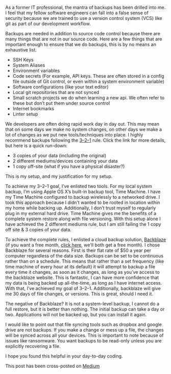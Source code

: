 As a former IT professional, the mantra of backups has been drilled into me. I feel that my fellow software engineers can fall into a false sense of security because we are trained to use a version control system (VCS) like git as part of our development workflow.

Backups are needed in addition to source code control because there are many things that are not in our source code. Here are a few things that are important enough to ensure that we do backups, this is by no means an exhaustive list.

- SSH Keys
- System Aliases
- Environment variables
- Code secrets (For example, API keys. These are often stored in a config file outside of Git control, or even within a system environment variable)
- Software configurations (like your text editor)
- Local git repositories that are not synced
- Small scratch projects we do when learning a new api. We often refer to these but don’t put them under source control
- Internet bookmarks
- Linter setup

We developers are often doing rapid work day in day out. This may mean that on some days we make no system changes, on other days we make a lot of changes as we put new tools/techniques into place. I highly recommend backups following the [3–2–1](https://www.backblaze.com/blog/the-3-2-1-backup-strategy/) rule. Click the link for more details, but here is a quick run-down:

- 3 copies of your data (including the original)
- 2 different mediums/devices containing your data
- 1 copy off-site (what if you have a physical disaster?)

This is my setup, and my justification for my setup.

To achieve my 3–2–1 goal, I’ve enlisted two tools. For my local system backup, I’m using Apple OS X’s built-in backup tool, Time Machine. I have my Time Machine configured to backup wirelessly to a networked drive. I took this approach because I didn’t wanted to be rooted in location within my home while backing up. Additionally, I don’t trust myself to regularly plug in my external hard drive. Time Machine gives me the benefits of a complete system restore along with file versioning. With this setup alone I have achieved the 2 different mediums rule, but I am still failing the 1 copy off site & 3 copies of your data.

To achieve the complete rules, I enlisted a cloud backup solution, [Backblaze](https://www.backblaze.com/cloud-backup.html) (if you want a free month, [click here](https://secure.backblaze.com/r/01nxgp), we'll both get a free month). I chose Backblaze for several reasons. First is their flat rate of \$50 a year per computer regardless of the data size. Backups can be set to be continuous rather than on a schedule. This means that rather than a set frequency (like time machine of every hour at its default) it will attempt to backup a file every time it changes, as soon as it changes, as long as you’ve access to the backblaze website. This is fantastic, I can have more confidence that my data is being backed up all-the-time, as long as I have internet access. With that, I’ve achieved my goal of 3–2–1. Additionally, backblaze will give me 30 days of file changes, or versions. This is great, should I need it.

The negative of Backblaze? It is not a system-level backup, I cannot do a full restore, but it is better than nothing. The initial backup can take a day or two. Applications will not be backed up, but you can install it again.

I would like to point out that file syncing tools such as dropbox and google drive are not backups. If you make a change or mess up a file, the changes will be synced across all your devices. This is important to note because of issues like ransomware. You want backups to be read-only unless you are explicitly recovering a file.

I hope you found this helpful in your day-to-day coding.

This post has been cross-posted on [Medium](https://medium.com/@brainomite/the-case-for-system-backups-in-addition-to-git-or-another-vcs-1f3a54dc5ec5)
